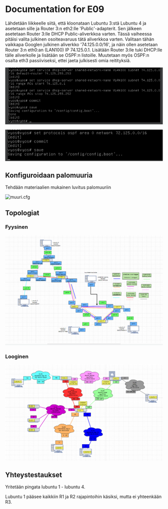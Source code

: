 # Documentation for E09

Lähdetään liikkeelle siitä, että kloonataan Lubuntu 3:stä Lubuntu 4 ja asetetaan sille ja Router 3:n eth2:lle 'Public'-adapterit. Sen jälkeen asetetaan Router 3:lle DHCP Public-aliverkkoa varten. Tässä vaiheessa pitäisi valita julkinen osoiteavaruus tätä aliverkkoa varten. Valitaan tähän vaikkapa Googlen julkinen aliverkko '74.125.0.0/16', ja näin ollen asetetaan Router 3:n eth0:an (LAN100) IP 74.125.0.1. Lisätään Router 3:lle tuki DHCP:lle tälle aliverkolle ja lisätään se OSPF:n listoille. Muutetaan myös OSPF:n osalta eth3 passiiviseksi, ettei jaeta julkisesti omia reitityksiä.

![vyos 3 dhcp](./E09/vyos3dhcp.png)

![vyos 3 ospf](./E09/vyos3ospf.png)

## Konfiguroidaan palomuuria

Tehdään materiaalien mukainen luvitus palomuuriin

![muuri.cfg](./E09/firewall.cfg)

## Topologiat

### Fyysinen

![fyysinen topo](./E09/fyysinentopo.png)

### Looginen

![looginen topo](./E09/looginentopo.png)

## Yhteystestaukset

Yritetään pingata lubuntu 1 - lubuntu 4.

Lubuntu 1 pääsee kaikkiin R1 ja R2 rajapintoihin käsiksi, mutta ei yhteenkään R3. 
